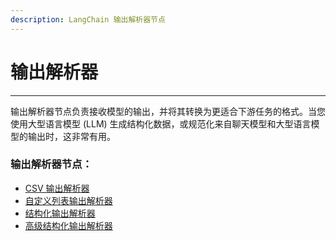 ```yaml
---
description: LangChain 输出解析器节点
---
```


# 输出解析器

***

输出解析器节点负责接收模型的输出，并将其转换为更适合下游任务的格式。当您使用大型语言模型 (LLM) 生成结构化数据，或规范化来自聊天模型和大型语言模型的输出时，这非常有用。

### 输出解析器节点：

* [CSV 输出解析器](csv-output-parser_zh.md)
* [自定义列表输出解析器](custom-list-output-parser_zh.md)
* [结构化输出解析器](structured-output-parser_zh.md)
* [高级结构化输出解析器](advanced-structured-output-parser_zh.md)
